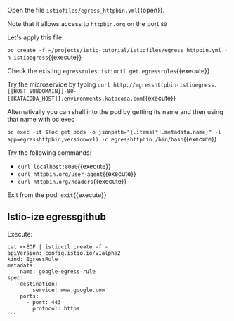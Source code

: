 Open the file `istiofiles/egress_httpbin.yml`{{open}}.

Note that it allows access to `httpbin.org` on the port `80`

Let's apply this file.

`oc create -f ~/projects/istio-tutorial/istiofiles/egress_httpbin.yml -n istioegress`{{execute}}

Check the existing `egressrules`: `istioctl get egressrules`{{execute}}

Try the microservice by typing `curl http://egresshttpbin-istioegress.[[HOST_SUBDOMAIN]]-80-[[KATACODA_HOST]].environments.katacoda.com`{{execute}}

Alternativally you can shell into the pod by getting its name and then using that name with oc exec

`oc exec -it $(oc get pods -o jsonpath="{.items[*].metadata.name}" -l app=egresshttpbin,version=v1) -c egresshttpbin /bin/bash`{{execute}}

Try the following commands:

- `curl localhost:8080`{{execute}}
- `curl httpbin.org/user-agent`{{execute}}
- `curl httpbin.org/headers`{{execute}}

Exit from the pod: `exit`{{execute}}

## Istio-ize egressgithub

Execute:

```
cat <<EOF | istioctl create -f -
apiVersion: config.istio.io/v1alpha2
kind: EgressRule
metadata:
    name: google-egress-rule
spec:
    destination:
        service: www.google.com
    ports:
      - port: 443
        protocol: https
EOF
```{{execute}}

and shell into the github pod for testing google access: `oc exec -it $(oc get pods -o jsonpath="{.items[*].metadata.name}" -l app=egressgithub,version=v1) -c egressgithub /bin/bash`{{execute}}

Try to access google: `curl http://www.google.com:443`{{execute}}

Exit from the pod: `exit`{{execute}}

Open the file `istiofiles/egress_github.yml`{{open}}.

Now, apply the egressrule for github and execute the Java code that hits api.github.com/users


`oc create -f ~/projects/istio-tutorial/istiofiles/egress_github.yml -n istioegress`{{execute}}

Try the microservice by typing `curl http://egressgithub-istioegress.[[HOST_SUBDOMAIN]]-80-[[KATACODA_HOST]].environments.katacoda.com`{{execute}}

## Clean up

Remove the egress rules

`oc delete egressrule httpbin-egress-rule google-egress-rule github-egress-rule`{{execute}}